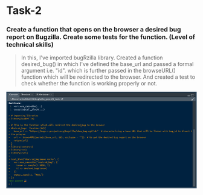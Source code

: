 # Task-2
### Create a function that opens on the browser a desired bug report on Bugzilla. Create some tests for the function. (Level of technical skills)
> In this, I've imported bugRzilla library. Created a function desired_bug() in which I've defined the base_url and passed a formal argument i.e. "id". which is further passed in the browseURL() function which will be redirected to the browser. And created a test to check whether the function is working properly or not.

![Output of Task-2](./output_task-2/Task-2_output.png)
